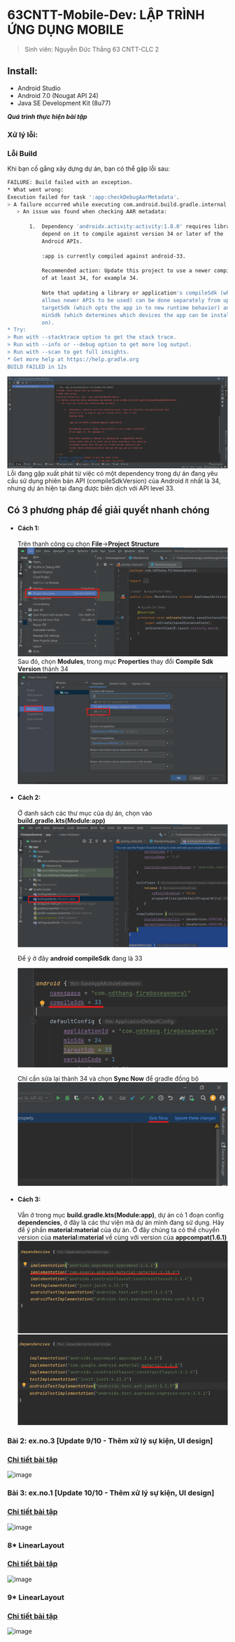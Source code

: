 # 63CNTT-Mobile-Dev: LẬP TRÌNH ỨNG DỤNG MOBILE
> Sinh viên: Nguyễn Đức Thắng 63 CNTT-CLC 2
 ## Install:
 - Android Studio
 - Android 7.0 (Nougat API 24)
 - Java SE Development Kit (8u77)

 ***Quá trình thực hiện bài tập***
 ### Xử lý lỗi:
 ### Lỗi Build

Khi bạn cố gắng xây dựng dự án, bạn có thể gặp lỗi sau:

```bash
FAILURE: Build failed with an exception.
* What went wrong:
Execution failed for task ':app:checkDebugAarMetadata'.
> A failure occurred while executing com.android.build.gradle.internal.tasks.CheckAarMetadataWorkAction
   > An issue was found when checking AAR metadata:
     
       1.  Dependency 'androidx.activity:activity:1.8.0' requires libraries and applications that
           depend on it to compile against version 34 or later of the
           Android APIs.
     
           :app is currently compiled against android-33.
     
           Recommended action: Update this project to use a newer compileSdk
           of at least 34, for example 34.
     
           Note that updating a library or application's compileSdk (which
           allows newer APIs to be used) can be done separately from updating
           targetSdk (which opts the app in to new runtime behavior) and
           minSdk (which determines which devices the app can be installed
           on).
* Try:
> Run with --stacktrace option to get the stack trace.
> Run with --info or --debug option to get more log output.
> Run with --scan to get full insights.
* Get more help at https://help.gradle.org
BUILD FAILED in 12s
```
![image](https://github.com/Mrk4tsu/Mobile-Dev/blob/FirebaseGeneral/Preview/error.png)
 Lỗi đang gặp xuất phát từ việc có một dependency trong dự án đang yêu cầu sử dụng phiên bản API (compileSdkVersion) của Android ít nhất là 34, nhưng dự án hiện tại đang được biên dịch với API level 33.
 
 ## Có 3 phương pháp để giải quyết nhanh chóng
 - #### Cách 1:
   Trên thanh công cụ chọn **File**->**Project** **Structure**\
   ![image](https://github.com/Mrk4tsu/Mobile-Dev/blob/FirebaseGeneral/Preview/cach1.png)
   Sau đó, chọn **Modules**, trong mục **Properties** thay đổi **Compile Sdk Version** thành 34<br>
   ![image](https://github.com/Mrk4tsu/Mobile-Dev/blob/FirebaseGeneral/Preview/cach01.png)
 - #### Cách 2:
   
   Ở danh sách các thư mục của dự án, chọn vào **build.gradle.kts(Module:app)**  <br>
   ![image](https://github.com/Mrk4tsu/Mobile-Dev/blob/FirebaseGeneral/Preview/cach2.png)

   Để ý ở đây **android** **compileSdk** đang là 33  <br>
   
   ![image](https://github.com/Mrk4tsu/Mobile-Dev/blob/FirebaseGeneral/Preview/cach3.png)
   
   Chỉ cần sửa lại thành 34 và chọn **Sync Now** để gradle đồng bộ<br>
   ![image](https://github.com/Mrk4tsu/Mobile-Dev/blob/FirebaseGeneral/Preview/syncnow.png)
 - #### Cách 3:
   Vẫn ở trong mục **build.gradle.kts(Module:app)**, dự án có 1 đoạn config **dependencies**, ở đây là các thư viện mà dự án mình đang sử dụng. Hãy để ý phần **material:material** của dự án. Ở đây chúng ta có thể chuyển version của **material:material** về cùng với version của **appcompat(1.6.1)**<br>
   ![image](https://github.com/Mrk4tsu/Mobile-Dev/blob/FirebaseGeneral/Preview/cach02.png)
    ![image](https://github.com/Mrk4tsu/Mobile-Dev/blob/FirebaseGeneral/Preview/cach002.png)
 
 ### Bài 2: ex.no.3 [Update 9/10 - Thêm xử lý sự kiện, UI design]
 ### [Chi tiết bài tập](https://github.com/Mrk4tsu/Mobile-Dev/tree/ExNo3#b%C3%A0i-1---about-me-giao-di%E1%BB%87n)
 ![image](https://cdn.discordapp.com/attachments/1023849047045447700/1160628776896569475/image.png?ex=65355ac7&is=6522e5c7&hm=c6255f5bfad91834125b78c73973d27eabeb8f4fa7fa6436310524135c47390c&)

 ### Bài 3: ex.no.1 [Update 10/10 - Thêm xử lý sự kiện, UI design]
 ### [Chi tiết bài tập](https://github.com/Mrk4tsu/Mobile-Dev/tree/exno1#b%C3%A0i-1-bmi-caculator-update-107---th%C3%AAm-x%E1%BB%AD-l%C3%BD-s%E1%BB%B1-ki%E1%BB%87n)
 ![image](https://cdn.discordapp.com/attachments/1023849047045447700/1160995256079237170/image.png?ex=6536b017&is=65243b17&hm=6858cae24bc308696d9969cc70d2acac9043efcc4fd89c6e9823cfa1c9d30a6e&)

 ### 8* LinearLayout
 ### [Chi tiết bài tập](https://github.com/Mrk4tsu/Mobile-Dev/tree/ex.no.1#63cntt-mobile-dev-l%E1%BA%ADp-tr%C3%ACnh-%E1%BB%A9ng-d%E1%BB%A5ng-mobile)
 ![image](https://cdn.discordapp.com/attachments/1023849047045447700/1155384740745068544/image.png)

  ### 9* LinearLayout
 ### [Chi tiết bài tập](https://github.com/Mrk4tsu/Mobile-Dev/tree/Bai9-LinearLayout#63cntt-mobile-dev-l%E1%BA%ADp-tr%C3%ACnh-%E1%BB%A9ng-d%E1%BB%A5ng-mobile)
 ![image](https://cdn.discordapp.com/attachments/1023849047045447700/1155480862167670866/image.png)


